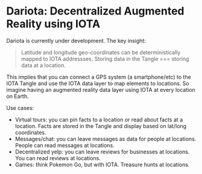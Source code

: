 # Dariota: Decentralized Augmented Reality using IOTA

Dariota is currently under development. The key insight:

> Latitude and longitude geo-coordinates can be deterministically mapped to IOTA addressses.
> Storing data in the Tangle === storing data at a location.

This implies that you can connect a GPS system (a smartphone/etc) to the IOTA Tangle and use the IOTA data layer to map elements to locations. So imagine having an augmented reality data layer using IOTA at every location on Earth.

Use cases:
* Virtual tours: you can pin facts to a location or read about facts at a location. Facts are stored in the Tangle and display based on lat/long coordinates.
* Messages/chat: you can leave messages as data for people at locations. People can read messages at locations.
* Decentralized yelp: you can leave reviews for businesses at locations. You can read reviews at locations.
* Games: think Pokemon Go, but with IOTA. Treasure hunts at locations. 

